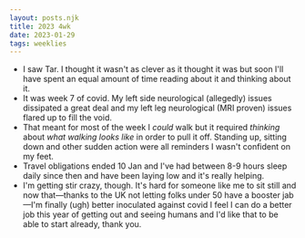```yaml
---
layout: posts.njk
title: 2023 4wk
date: 2023-01-29
tags: weeklies
---
```


- I saw Tar. I thought it wasn't as clever as it thought it was but soon I'll have spent an equal amount of time reading about it and thinking about it. 
- It was week 7 of covid. My left side neurological (allegedly) issues dissipated a great deal and my left leg neurological (MRI proven) issues flared up to fill the void.
- That meant for most of the week I _could_ walk but it required _thinking_ about _what walking looks like_ in order to pull it off. Standing up, sitting down and other sudden action were all reminders I wasn't confident on my feet.
- Travel obligations ended 10 Jan and I've had between 8-9 hours sleep daily since then and have been laying low and it's really helping.
- I'm getting stir crazy, though. It's hard for someone like me to sit still and now that—thanks to the UK not letting folks under 50 have a booster jab—I'm finally (ugh) better inoculated against covid I feel I can do a better job this year of getting out and seeing humans and I'd like that to be able to start already, thank you.